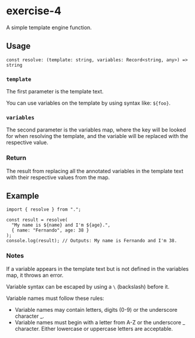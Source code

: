 # exercise-4
A simple template engine function.

## Usage
```
const resolve: (template: string, variables: Record<string, any>) => string
```

### `template`
The first parameter is the template text.

You can use variables on the template by using syntax like: `${foo}`.

### `variables`
The second parameter is the variables map, where the key will be looked for when resolving the template, and the variable will be replaced with the respective value.

### Return
The result from replacing all the annotated variables in the template text with their respective values from the map.

## Example
```
import { resolve } from ".";

const result = resolve(
  "My name is ${name} and I'm ${age}.",
  { name: "Fernando", age: 38 }
);
console.log(result); // Outputs: My name is Fernando and I'm 38.

```

### Notes
If a variable appears in the template text but is not defined in the variables map, it throws an error.

Variable syntax can be escaped by using a `\` (backslash) before it.

Variable names must follow these rules:
- Variable names may contain letters, digits (0-9) or the underscore character _.
- Variable names must begin with a letter from A-Z or the underscore _ character. Either lowercase or uppercase letters are acceptable.